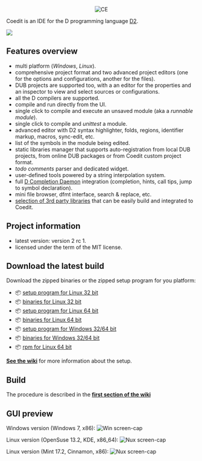 <p align="center">
  <img src="https://github.com/BBasile/Coedit/raw/master/logo/coedit.png?raw=true" alt="CE"/>
</p>

Coedit is an IDE for the D programming language [D2](http://dlang.org).

[![](https://github.com/BBasile/CoeditWikiData/raw/master/coedit.win7.33.png)](https://github.com/BBasile/CoeditWikiData/raw/master/coedit.win7.png)

**Features overview**
---
- multi platform (_Windows_, _Linux_).
- comprehensive project format and two advanced project editors (one for the options and configurations, another for the files).
- DUB projects are supported too, with a an editor for the properties and an inspector to view and select sources or configurations.
- all the D compilers are supported.
- compile and run directly from the UI.
- single click to compile and execute an unsaved module (aka a _runnable module_).
- single click to compile and _unittest_ a module.
- advanced editor with D2 syntax highlighter, folds, regions, identifier markup, macros, sync-edit, etc.
- list of the symbols in the module being edited.
- static libraries manager that supports auto-registration from local DUB projects, from online DUB packages or from Coedit custom project format.
- _todo comments_ parser and dedicated widget.
- user-defined tools powered by a string interpolation system.
- full [D Completion Daemon](https://github.com/Hackerpilot/DCD) integration (completion, hints, call tips, jump to symbol declaration).
- mini file browser, dfmt interface, search & replace, etc.
- [selection of 3rd party libraries](https://github.com/BBasile/metad) that can be easily build and integrated to Coedit.

**Project information**
---
- latest version: version 2 rc 1.
- licensed under the term of the MIT license.

**Download the latest build**
---
Download the zipped binaries or the zipped setup program for you platform:

- :package: [setup program for Linux 32 bit](https://github.com/BBasile/Coedit/releases/download/2_rc1/coedit.2rc1.linux32.setup.zip)
- :package: [binaries for Linux 32 bit](https://github.com/BBasile/Coedit/releases/download/2_rc1/coedit.2rc1.linux32.zip)
- :package: [setup program for Linux 64 bit](https://github.com/BBasile/Coedit/releases/download/2_rc1/coedit.2rc1.linux64.setup.zip)
- :package: [binaries for Linux 64 bit](https://github.com/BBasile/Coedit/releases/download/2_rc1/coedit.2rc1.linux64.zip)
- :package: [setup program for Windows 32/64 bit](https://github.com/BBasile/Coedit/releases/download/2_rc1/coedit.2rc1.win32.setup.zip)
- :package: [binaries for Windows 32/64 bit](https://github.com/BBasile/Coedit/releases/download/2_rc1/coedit.2rc1.win32.zip)
- :package: [rpm for Linux 64 bit](https://github.com/BBasile/Coedit/releases/download/2_rc1/coedit-2-rc1.x86_64.rpm)

[**See the wiki**](https://github.com/BBasile/Coedit/wiki#detailed-setup-procedure) for more information about the setup. 


**Build**
---

The procedure is described in the [**first section of the wiki**](https://github.com/BBasile/Coedit/wiki#detailed-setup-procedure)

**GUI preview**
---
Windows version (Windows 7, x86):
![Win screen-cap](https://github.com/BBasile/CoeditWikiData/raw/master/coedit.win7.png "Coedit GUI preview")

Linux version (OpenSuse 13.2, KDE, x86_64):
![Nux screen-cap](https://github.com/BBasile/CoeditWikiData/raw/master/coedit.linux.kde.png "Coedit GUI preview")

Linux version (Mint 17.2, Cinnamon, x86):
![Nux screen-cap](https://github.com/BBasile/CoeditWikiData/raw/master/coedit.linux.cinnamon.png "Coedit GUI preview")
